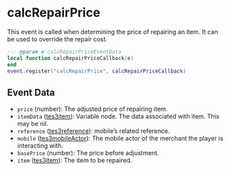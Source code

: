 # calcRepairPrice

This event is called when determining the price of repairing an item. It can be used to override the repair cost.

```lua
--- @param e calcRepairPriceEventData
local function calcRepairPriceCallback(e)
end
event.register("calcRepairPrice", calcRepairPriceCallback)
```

## Event Data

* `price` (number): The adjusted price of repairing item.
* `itemData` ([tes3item](../../types/tes3item)): Variable node. The data associated with item. This may be nil.
* `reference` ([tes3reference](../../types/tes3reference)): mobile’s related reference.
* `mobile` ([tes3mobileActor](../../types/tes3mobileActor)): The mobile actor of the merchant the player is interacting with.
* `basePrice` (number): The price before adjustment.
* `item` ([tes3item](../../types/tes3item)): The item to be repaired.

